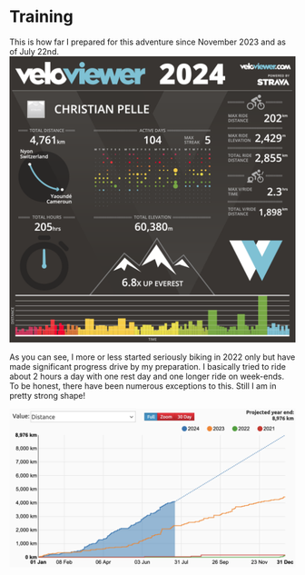 # Training

This is how far I prepared for this adventure since November 2023 and as of July 22nd.
![Veloviewer stats](assets/images/Veloviewer%20CPE%20PRO%20season.png)

As you can see, I more or less started seriously biking in 2022 only but have made significant progress drive by my preparation. I basically tried to ride about 2 hours a day with one rest day and one longer ride on week-ends. To be honest, there have been numerous exceptions to this. Still I am in pretty strong shape!


![Veloviewer stats](assets/images/Veloviewer%20YoY%20distance.png)
